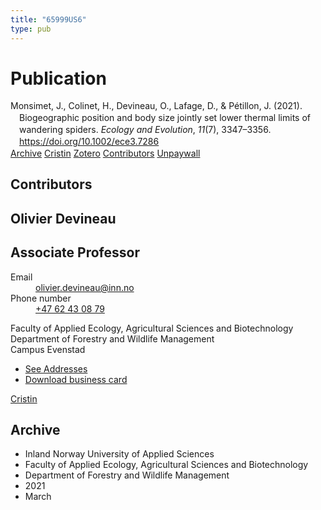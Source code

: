 ```yaml
---
title: "65999US6"
type: pub
---
```

<h1>Publication</h1>
<article id="csl-bib-container-65999US6" class="csl-bib-container">
  <div class="csl-bib-body" style="line-height: 1.35; padding-left: 1em; text-indent:-1em;">
  <div class="csl-entry">Monsimet, J., Colinet, H., Devineau, O., Lafage, D., &amp; P&#xE9;tillon, J. (2021). Biogeographic position and body size jointly set lower thermal limits of wandering spiders. <i>Ecology and Evolution</i>, <i>11</i>(7), 3347&#x2013;3356. <a href="https://doi.org/10.1002/ece3.7286">https://doi.org/10.1002/ece3.7286</a></div>
</div>
  <div class="csl-bib-buttons">
    <a href="#taxonomy-article-65999US6" class="csl-bib-button">Archive</a>
    <a href alt="Cristin URL" class="csl-bib-button">Cristin</a>
    <a href alt="Zotero URL" class="csl-bib-button">Zotero</a>
    <a href="#contributors-article-65999US6" class="csl-bib-button">Contributors</a>
    <a href="https://onlinelibrary.wiley.com/doi/pdfdirect/10.1002/ece3.7286" class="csl-bib-button">Unpaywall</a>
  </div>
  <div id="csl-bib-meta-container-65999US6"></div>
</article>
<div id="csl-bib-meta-65999US6" class="csl-bib-meta">
  <article id="contributors-article-65999US6" class="contributors-article">
    <h1>Contributors</h1>
    <div class="personas">
<div class="vrtx-hinn-person-card">
<div class="photo">
<i class="lar la-user-circle missing-person"></i>
</div>
<div class="info">
<hgroup><h1>Olivier Devineau</h1>
<h2>Associate Professor</h2>
</hgroup><dl>
<dt>Email</dt>
<dd>
<a href="mailto:olivier.devineau@inn.no">olivier.devineau@inn.no</a>
</dd>
<dt>Phone number</dt>
<dd><a href="tel:+4762430879">
+47 62 43 08 79
</a></dd>
</dl>
<p>
Faculty of Applied Ecology, Agricultural Sciences and Biotechnology<br>
Department of Forestry and Wildlife Management<br>
Campus Evenstad
</p>
<ul class="vrtx-hinn-links">
<li><a href="https://www.inn.no/english/find-an-employee/olivier-devineau.html#vrtx-hinn-addresses">See Addresses</a></li>
<li><a href="https://www.inn.no/english/find-an-employee/olivier-devineau.html?vrtx=vcf">Download business card</a></li>
</ul>
</div>
</div>
<a href="https://app.cristin.no/persons/show.jsf?id=598473" alt="Cristin URL" class="personas-cristin">Cristin</a>
</div>
  </article>
  <article id="taxonomy-article-65999US6" class="taxonomy-article">
    <h1>Archive</h1>
    <ul>
      <li>Inland Norway University of Applied Sciences</li>
      <li>Faculty of Applied Ecology, Agricultural Sciences and Biotechnology</li>
      <li>Department of Forestry and Wildlife Management</li>
      <li>2021</li>
      <li>March</li>
    </ul>
  </article>
</div>
